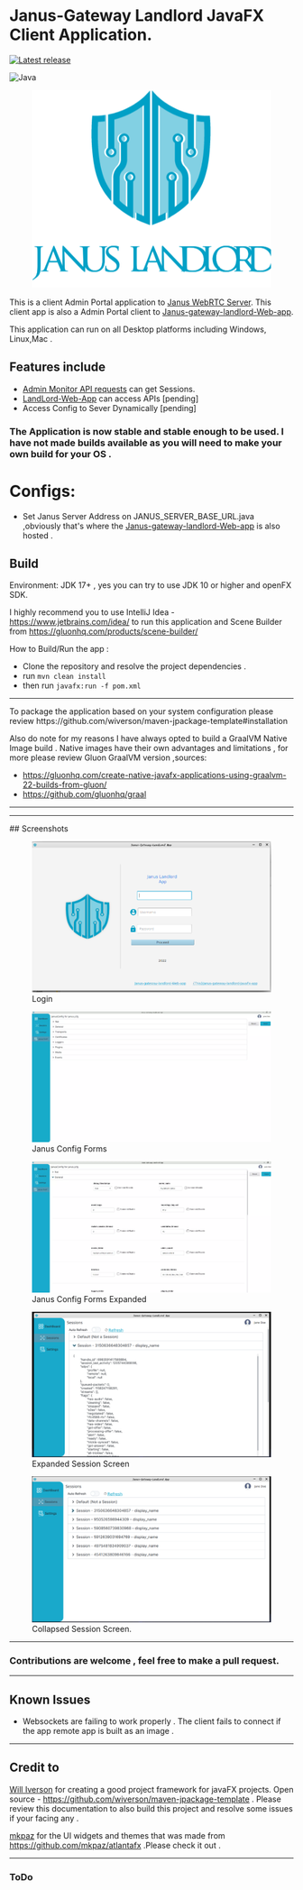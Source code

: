 # Janus-Gateway Landlord JavaFX Client Application.


[![Latest release](https://img.shields.io/badge/version-0.8-blue)](https://img.shields.io/badge/v0.1-tag-green)

![Java](https://img.shields.io/badge/Java-ED8B00?style=for-the-badge&logo=java&logoColor=white)     


<figure>
<img src="wall.png" alt="App Icon."/>

</figure>

This is a client Admin Portal application to [Janus WebRTC Server](https://github.com/meetecho/janus-gateway). 
This client app is also a Admin Portal client to  [Janus-gateway-landlord-Web-app](https://github.com/kinsleykajiva/Janus-gateway-landlord-Web-app). 

This application can run on all Desktop platforms including Windows, Linux,Mac .


## Features include
- [Admin Monitor API requests](https://janus.conf.meetecho.com/docs/admin.html) can get Sessions.
- [LandLord-Web-App](https://github.com/kinsleykajiva/Janus-gateway-landlord-Web-app ) can access APIs [pending] 
- Access Config to Sever Dynamically [pending] 

### The Application is now stable and stable enough to be used. I have not made builds available as you will need to make your own build for your OS .

# Configs:
- Set Janus Server Address on JANUS_SERVER_BASE_URL.java ,obviously that's where the  [Janus-gateway-landlord-Web-app](https://github.com/kinsleykajiva/Janus-gateway-landlord-Web-app) is also hosted .

## Build
Environment: JDK  17+ , yes you  can try to use JDK 10 or higher and openFX SDK.

I highly recommend you to use IntelliJ Idea  - https://www.jetbrains.com/idea/   to run this application and Scene Builder from https://gluonhq.com/products/scene-builder/


How to Build/Run the app :
- Clone the repository and resolve the project dependencies .
- run ``mvn clean install ``
- then run ``javafx:run -f pom.xml ``

<hr>
To package the application based on your system configuration please review https://github.com/wiverson/maven-jpackage-template#installation

Also do note for my reasons I have always opted to build a GraalVM Native Image build . Native images have their own advantages and limitations , 
for more please review Gluon GraalVM version ,sources: 
- https://gluonhq.com/create-native-javafx-applications-using-graalvm-22-builds-from-gluon/  
- https://github.com/gluonhq/graal

<hr>


<hr>
## Screenshots

<figure>
<img src="screenshots/login.png" alt="Login" />
<figure-caption>Login</figure-caption>
</figure>

<figure>
<img src="screenshots/janusConfig-screen1.png" alt="Janus Config Forms" />
<figure-caption>Janus Config Forms</figure-caption>
</figure>

<figure>
<img src="screenshots/janusConfig-screen2.png" alt="Janus Config Forms" />
<figure-caption>Janus Config Forms Expanded</figure-caption>
</figure>

<figure>
<img src="screenshots/sessions-screen.png" alt="Expanded Session Screen" />
<figure-caption>Expanded Session Screen</figure-caption>
</figure>


<figure>
<img src="screenshots/sessions-screenshot-2.png" alt="Collapsed Session Screen."/>
<figure-caption>Collapsed Session Screen.</figure-caption>
</figure>

<hr>

### Contributions are welcome , feel free to make a pull request.
<hr>


## Known Issues

- Websockets are failing to work properly . The client fails to connect if the app remote app is built as an image .


<hr>

## Credit to 

 [Will Iverson](https://github.com/wiverson)  for creating a good project framework for javaFX projects.  Open source - https://github.com/wiverson/maven-jpackage-template  . Please 
review this documentation to also build  this project and resolve some issues if your facing any .

[mkpaz](https://github.com/mkpaz)   for the UI widgets and themes that was made from https://github.com/mkpaz/atlantafx .Please check it out .

<hr>

### ToDo <br>



